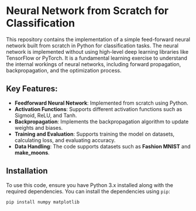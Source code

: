 # Neural Network from Scratch for Classification

This repository contains the implementation of a simple feed-forward neural network built from scratch in Python for classification tasks. The neural network is implemented without using high-level deep learning libraries like TensorFlow or PyTorch. It is a fundamental learning exercise to understand the internal workings of neural networks, including forward propagation, backpropagation, and the optimization process.

## Key Features:
- **Feedforward Neural Network**: Implemented from scratch using Python.
- **Activation Functions**: Supports different activation functions such as Sigmoid, ReLU, and Tanh.
- **Backpropagation**: Implements the backpropagation algorithm to update weights and biases.
- **Training and Evaluation**: Supports training the model on datasets, calculating loss, and evaluating accuracy.
- **Data Handling**: The code supports datasets such as **Fashion MNIST** and **make_moons**.

## Installation

To use this code, ensure you have Python 3.x installed along with the required dependencies. You can install the dependencies using `pip`:

```bash
pip install numpy matplotlib
